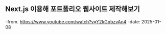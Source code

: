 ## Next.js 이용해 포트폴리오 웹사이트 제작해보기

-from. https://www.youtube.com/watch?v=Y2kGqbzvAn4
-date: 2025-01-08
